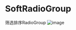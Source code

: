 # SoftRadioGroup
筛选排序RadioGroup
 ![image](https://github.com/ButBueatiful/dotvim/raw/master/screenshots/vim-screenshot.jpg)
